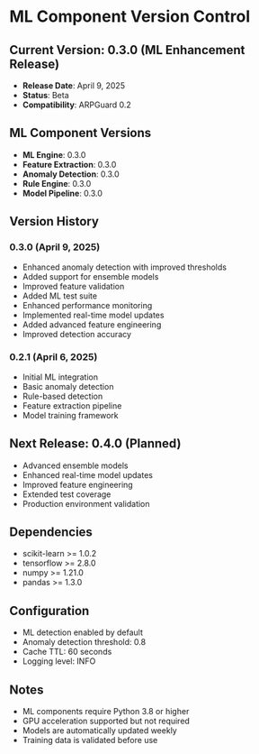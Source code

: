 # ML Component Version Control

## Current Version: 0.3.0 (ML Enhancement Release)
- **Release Date**: April 9, 2025
- **Status**: Beta
- **Compatibility**: ARPGuard 0.2

## ML Component Versions
- **ML Engine**: 0.3.0
- **Feature Extraction**: 0.3.0
- **Anomaly Detection**: 0.3.0
- **Rule Engine**: 0.3.0
- **Model Pipeline**: 0.3.0

## Version History

### 0.3.0 (April 9, 2025)
- Enhanced anomaly detection with improved thresholds
- Added support for ensemble models
- Improved feature validation
- Added ML test suite
- Enhanced performance monitoring
- Implemented real-time model updates
- Added advanced feature engineering
- Improved detection accuracy

### 0.2.1 (April 6, 2025)
- Initial ML integration
- Basic anomaly detection
- Rule-based detection
- Feature extraction pipeline
- Model training framework

## Next Release: 0.4.0 (Planned)
- Advanced ensemble models
- Enhanced real-time model updates
- Improved feature engineering
- Extended test coverage
- Production environment validation

## Dependencies
- scikit-learn >= 1.0.2
- tensorflow >= 2.8.0
- numpy >= 1.21.0
- pandas >= 1.3.0

## Configuration
- ML detection enabled by default
- Anomaly detection threshold: 0.8
- Cache TTL: 60 seconds
- Logging level: INFO

## Notes
- ML components require Python 3.8 or higher
- GPU acceleration supported but not required
- Models are automatically updated weekly
- Training data is validated before use 